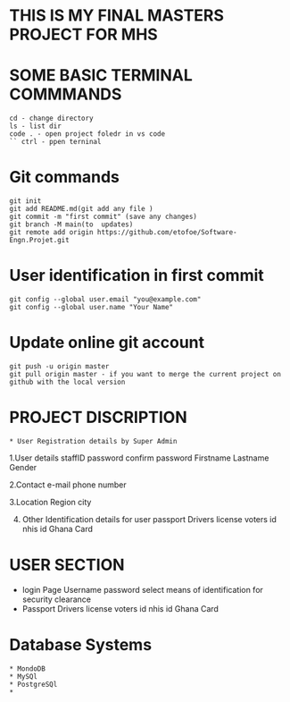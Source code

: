 # THIS IS MY FINAL MASTERS PROJECT FOR MHS
# SOME BASIC TERMINAL COMMMANDS
    cd - change directory
    ls - list dir
    code . - open project foledr in vs code
    `` ctrl - ppen terninal

# Git commands
    git init
    git add README.md(git add any file )
    git commit -m "first commit" (save any changes)
    git branch -M main(to  updates)
    git remote add origin https://github.com/etofoe/Software-Engn.Projet.git
   
# User identification in first commit
    git config --global user.email "you@example.com"
    git config --global user.name "Your Name"
# Update online git account
    git push -u origin master
    git pull origin master - if you want to merge the current project on github with the local version
 # PROJECT DISCRIPTION 
    * User Registration details by Super Admin
1.User details
staffID
password
confirm password
Firstname
Lastname
Gender
 
 2.Contact
 e-mail
 phone number

 3.Location
 Region 
 city

 4. Other Identification details for user
 passport
 Drivers license
 voters id
 nhis id
 Ghana Card
 
 # USER SECTION
 * login Page
 Username
 password
 select means of identification for security clearance 
  * Passport
    Drivers license
    voters id
    nhis id
    Ghana Card

# Database Systems
    * MondoDB
    * MySQl
    * PostgreSQl
    * 

    